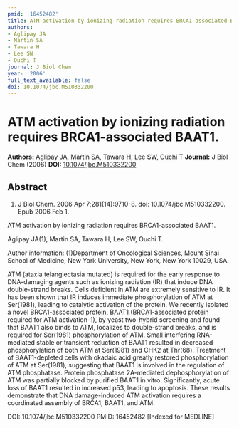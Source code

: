 ```yaml
---
pmid: '16452482'
title: ATM activation by ionizing radiation requires BRCA1-associated BAAT1.
authors:
- Aglipay JA
- Martin SA
- Tawara H
- Lee SW
- Ouchi T
journal: J Biol Chem
year: '2006'
full_text_available: false
doi: 10.1074/jbc.M510332200
---
```


# ATM activation by ionizing radiation requires BRCA1-associated BAAT1.
**Authors:** Aglipay JA, Martin SA, Tawara H, Lee SW, Ouchi T
**Journal:** J Biol Chem (2006)
**DOI:** [10.1074/jbc.M510332200](https://doi.org/10.1074/jbc.M510332200)

## Abstract

1. J Biol Chem. 2006 Apr 7;281(14):9710-8. doi: 10.1074/jbc.M510332200. Epub 2006
 Feb 1.

ATM activation by ionizing radiation requires BRCA1-associated BAAT1.

Aglipay JA(1), Martin SA, Tawara H, Lee SW, Ouchi T.

Author information:
(1)Department of Oncological Sciences, Mount Sinai School of Medicine, New York 
University, New York, New York 10029, USA.

ATM (ataxia telangiectasia mutated) is required for the early response to 
DNA-damaging agents such as ionizing radiation (IR) that induce DNA 
double-strand breaks. Cells deficient in ATM are extremely sensitive to IR. It 
has been shown that IR induces immediate phosphorylation of ATM at Ser(1981), 
leading to catalytic activation of the protein. We recently isolated a novel 
BRCA1-associated protein, BAAT1 (BRCA1-associated protein required for ATM 
activation-1), by yeast two-hybrid screening and found that BAAT1 also binds to 
ATM, localizes to double-strand breaks, and is required for Ser(1981) 
phosphorylation of ATM. Small interfering RNA-mediated stable or transient 
reduction of BAAT1 resulted in decreased phosphorylation of both ATM at 
Ser(1981) and CHK2 at Thr(68). Treatment of BAAT1-depleted cells with okadaic 
acid greatly restored phosphorylation of ATM at Ser(1981), suggesting that BAAT1 
is involved in the regulation of ATM phosphatase. Protein phosphatase 
2A-mediated dephosphorylation of ATM was partially blocked by purified BAAT1 in 
vitro. Significantly, acute loss of BAAT1 resulted in increased p53, leading to 
apoptosis. These results demonstrate that DNA damage-induced ATM activation 
requires a coordinated assembly of BRCA1, BAAT1, and ATM.

DOI: 10.1074/jbc.M510332200
PMID: 16452482 [Indexed for MEDLINE]
